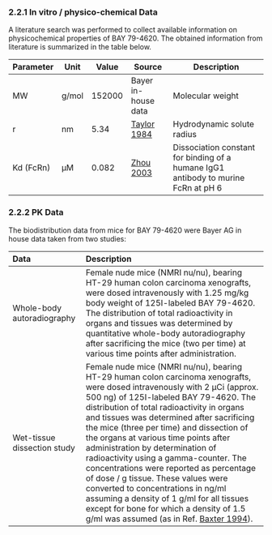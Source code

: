 ### 2.2.1	In vitro / physico-chemical Data

A literature search was performed to collect available information on physicochemical properties of BAY 79-4620. The obtained information from literature is summarized in the table below. 

| **Parameter** | **Unit** | **Value** | Source                       | **Description**                                              |
| :------------ | -------- | --------- | ---------------------------- | ------------------------------------------------------------ |
| MW            | g/mol    | 152000    | Bayer in-house data          | Molecular weight                                             |
| r             | nm       | 5.34      | [Taylor 1984](#5-references) | Hydrodynamic solute radius                                   |
| Kd (FcRn)     | µM       | 0.082     | [Zhou 2003](#5-references)   | Dissociation constant for binding of a humane IgG1 antibody to murine FcRn at pH 6 |

### 2.2.2	PK Data

The biodistribution data from mice for BAY 79-4620 were Bayer AG in house data taken from two studies:

| Data                        | Description                                                  |
| :-------------------------- | :----------------------------------------------------------- |
| Whole-body autoradiography  | Female nude mice (NMRI nu/nu), bearing HT-29 human colon carcinoma xenografts, were dosed intravenously with 1.25 mg/kg body weight of 125I-labeled BAY 79-4620. The distribution of total radioactivity in organs and tissues was determined by quantitative whole-body autoradiography after sacrificing the mice (two per time) at various time points after administration. |
| Wet-tissue dissection study | Female nude mice (NMRI nu/nu), bearing HT-29 human colon carcinoma xenografts, were dosed intravenously with 2 µCi (approx. 500 ng) of 125I-labeled BAY 79-4620. The distribution of total radioactivity in organs and tissues was determined after sacrificing the mice (three per time) and dissection of the organs at various time points after administration by determination of radioactivity using a gamma-counter. The concentrations were reported as percentage of dose / g tissue. These values were converted to concentrations in ng/ml assuming a density of 1 g/ml for all tissues except for bone for which a density of 1.5 g/ml was assumed (as in Ref. [Baxter 1994](#5-references)). |

